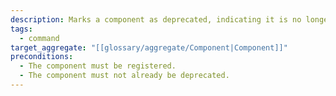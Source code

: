 ```yaml
---
description: Marks a component as deprecated, indicating it is no longer monitored or eligible for further operations such as SBOM assignment or vulnerability classification.
tags:
  - command
target_aggregate: "[[glossary/aggregate/Component|Component]]"
preconditions:
  - The component must be registered.
  - The component must not already be deprecated.
---
```

